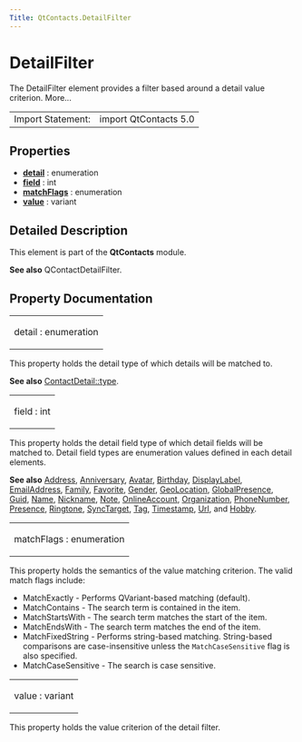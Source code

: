 ```yaml
---
Title: QtContacts.DetailFilter
---
```

        
DetailFilter
============

<span class="subtitle"></span>
The DetailFilter element provides a filter based around a detail value criterion. More...

|                   |                       |
|-------------------|-----------------------|
| Import Statement: | import QtContacts 5.0 |

<span id="properties"></span>
Properties
----------

-   ****[detail](#detail-prop)**** : enumeration
-   ****[field](#field-prop)**** : int
-   ****[matchFlags](#matchFlags-prop)**** : enumeration
-   ****[value](#value-prop)**** : variant

<span id="details"></span>
Detailed Description
--------------------

This element is part of the **QtContacts** module.

**See also** QContactDetailFilter.

Property Documentation
----------------------

<table>
<colgroup>
<col width="100%" />
</colgroup>
<tbody>
<tr class="odd">
<td><p><span id="detail-prop"></span><span class="name">detail</span> : <span class="type">enumeration</span></p></td>
</tr>
</tbody>
</table>

This property holds the detail type of which details will be matched to.

**See also** [ContactDetail::type](../QtContacts.ContactDetail.md#type-prop).

<table>
<colgroup>
<col width="100%" />
</colgroup>
<tbody>
<tr class="odd">
<td><p><span id="field-prop"></span><span class="name">field</span> : <span class="type">int</span></p></td>
</tr>
</tbody>
</table>

This property holds the detail field type of which detail fields will be matched to. Detail field types are enumeration values defined in each detail elements.

**See also** [Address](../QtContacts.Address.md), [Anniversary](../QtContacts.Anniversary.md), [Avatar](../QtContacts.Avatar.md), [Birthday](../QtContacts.Birthday.md), [DisplayLabel](../QtContacts.DisplayLabel.md), [EmailAddress](../QtContacts.EmailAddress.md), [Family](../QtContacts.Family.md), [Favorite](../QtContacts.Favorite.md), [Gender](../QtContacts.Gender.md), [GeoLocation](../QtContacts.GeoLocation.md), [GlobalPresence](../QtContacts.GlobalPresence.md), [Guid](../QtContacts.Guid.md), [Name](../QtContacts.Name.md), [Nickname](../QtContacts.Nickname.md), [Note](../QtContacts.Note.md), [OnlineAccount](../QtContacts.OnlineAccount.md), [Organization](../QtContacts.Organization.md), [PhoneNumber](../QtContacts.PhoneNumber.md), [Presence](../QtContacts.Presence.md), [Ringtone](../QtContacts.Ringtone.md), [SyncTarget](../QtContacts.SyncTarget.md), [Tag](../QtContacts.Tag.md), [Timestamp](../QtContacts.Timestamp.md), [Url](../QtContacts.Url.md), and [Hobby](../QtContacts.Hobby.md).

<table>
<colgroup>
<col width="100%" />
</colgroup>
<tbody>
<tr class="odd">
<td><p><span id="matchFlags-prop"></span><span class="name">matchFlags</span> : <span class="type">enumeration</span></p></td>
</tr>
</tbody>
</table>

This property holds the semantics of the value matching criterion. The valid match flags include:

-   MatchExactly - Performs QVariant-based matching (default).
-   MatchContains - The search term is contained in the item.
-   MatchStartsWith - The search term matches the start of the item.
-   MatchEndsWith - The search term matches the end of the item.
-   MatchFixedString - Performs string-based matching. String-based comparisons are case-insensitive unless the `MatchCaseSensitive` flag is also specified.
-   MatchCaseSensitive - The search is case sensitive.

<table>
<colgroup>
<col width="100%" />
</colgroup>
<tbody>
<tr class="odd">
<td><p><span id="value-prop"></span><span class="name">value</span> : <span class="type">variant</span></p></td>
</tr>
</tbody>
</table>

This property holds the value criterion of the detail filter.

